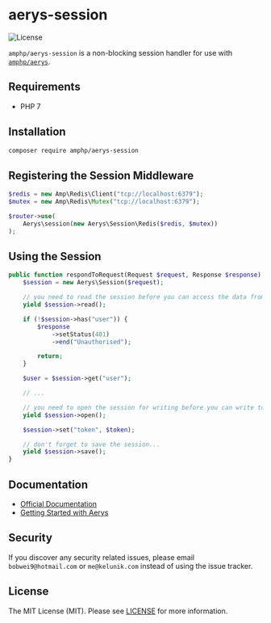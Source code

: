 # aerys-session

![License](https://img.shields.io/badge/license-MIT-blue.svg?style=flat-square)

`amphp/aerys-session` is a non-blocking session handler for use with [`amphp/aerys`](https://github.com/amphp/aerys).

## Requirements

- PHP 7

## Installation

```bash
composer require amphp/aerys-session
```

## Registering the Session Middleware

```php
$redis = new Amp\Redis\Client("tcp://localhost:6379");
$mutex = new Amp\Redis\Mutex("tcp://localhost:6379");

$router->use(
    Aerys\session(new Aerys\Session\Redis($redis, $mutex))
);
```

## Using the Session

```php
public function respondToRequest(Request $request, Response $response) {
    $session = new Aerys\Session($request);

    // you need to read the session before you can access the data from it
    yield $session->read();

    if (!$session->has("user")) {
        $response
            ->setStatus(401)
            ->end("Unauthorised");

        return;
    }

    $user = $session->get("user");

    // ...

    // you need to open the session for writing before you can write to it
    yield $session->open();

    $session->set("token", $token);

    // don't forget to save the session...
    yield $session->save();
}
```

## Documentation

- [Official Documentation](http://amphp.org/aerys)
- [Getting Started with Aerys](http://blog.kelunik.com/2015/10/21/getting-started-with-aerys.html)

## Security

If you discover any security related issues, please email `bobwei9@hotmail.com` or `me@kelunik.com` instead of using the issue tracker.

## License

The MIT License (MIT). Please see [LICENSE](./LICENSE) for more information.
